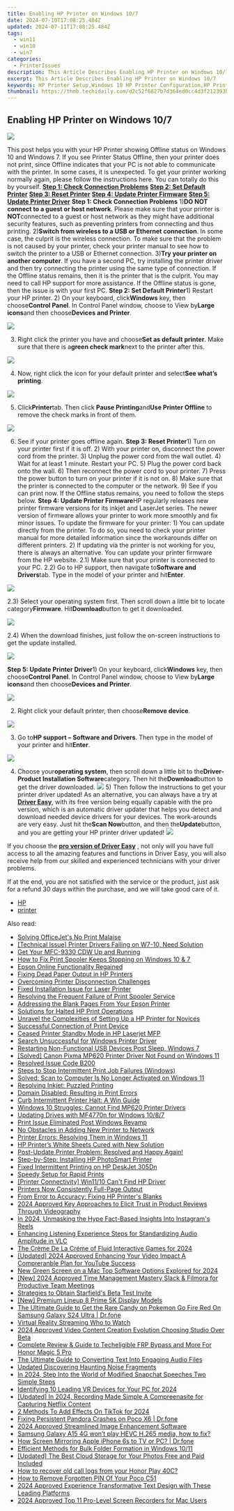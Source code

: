 ```yaml
---
title: Enabling HP Printer on Windows 10/7
date: 2024-07-10T17:08:25.484Z
updated: 2024-07-11T17:08:25.484Z
tags:
  - win11
  - win10
  - win7
categories:
  - PrinterIssues
description: This Article Describes Enabling HP Printer on Windows 10/7
excerpt: This Article Describes Enabling HP Printer on Windows 10/7
keywords: HP Printer Setup,Windows 10 HP Printer Configuration,HP Printer Windows Compatibility,Enabling HP Printer on Windows 7/10,HP Print Driver Installation Windows,HP Inkjet Setup Guide Windows 7/10,Configure HP Printer on Modern OS
thumbnail: https://thmb.techidaily.com/d2c52f6827b7d364ed0cc4d3f212393bb0ad8a3a90dc3d2a15bfc646351df71a.jpg
---
```


## Enabling HP Printer on Windows 10/7

![](https://images.drivereasy.com/wp-content/uploads/2017/05/img_59113ae0e52f4.png)

This post helps you with your HP Printer showing Offline status on Windows 10 and Windows 7\. If you see Printer Status Offline, then your printer does not print, since Offline indicates that your PC is not able to communicate with the printer. In some cases, it is unexpected. To get your printer working normally again, please follow the instructions here. You can totally do this by yourself. **[Step 1: Check Connection Problems](#a)** [**Step 2: Set Default Printer**](#b) [**Step 3: Reset Printer**](#c) [**Step 4: Update Printer Firmware**](#d) [**Step 5: Update Printer Driver**](#e)   **Step 1: Check Connection Problems** 1)**DO NOT connect to a guest or host network**. Please make sure that your printer is **NOT**connected to a guest or host network as they might have additional security features, such as preventing printers from connecting and thus printing. 2)**Switch from wireless to a USB or Ethernet connection**. In some case, the culprit is the wireless connection. To make sure that the problem is not caused by your printer, check your printer manual to see how to switch the printer to a USB or Ethernet connection. 3)**Try your printer on another computer**. If you have a second PC, try installing the printer driver and then try connecting the printer using the same type of connection. If the Offline status remains, then it is the printer that is the culprit. You may need to call HP support for more assistance. If the Offline status is gone, then the issue is with your first PC. **Step 2: Set Default Printer**1) Restart your HP printer. 2) On your keyboard, click**Windows** key, then choose**Control Panel**. In Control Panel window, choose to View by**Large icons**and then choose**Devices and Printer**.

![](https://images.drivereasy.com/wp-content/uploads/2017/05/img_591168191af0d.jpg)

3) Right click the printer you have and choose**Set as default printer**. Make sure that there is a**green check mark**next to the printer after this.

![](https://images.drivereasy.com/wp-content/uploads/2017/05/img_591169489fe37.jpg)

4) Now, right click the icon for your default printer and select**See what’s printing**.

![](https://images.drivereasy.com/wp-content/uploads/2017/05/img_5911699b1677c.jpg)

5) Click**Printer**tab. Then click **Pause Printing**and**Use Printer Offline** to remove the check marks in front of them.

![](https://images.drivereasy.com/wp-content/uploads/2017/05/img_59116adeabdce.png)

6) See if your printer goes offline again.   **Step 3: Reset Printer**1) Turn on your printer first if it is off. 2) With your printer on, disconnect the power cord from the printer. 3) Unplug the power cord from the wall outlet. 4) Wait for at least 1 minute. Restart your PC. 5) Plug the power cord back onto the wall. 6) Then reconnect the power cord to your printer. 7) Press the power button to turn on your printer if it is not on. 8) Make sure that the printer is connected to the computer or the network. 9) See if you can print now. If the Offline status remains, you need to follow the steps below.   **Step 4: Update Printer Firmware**HP regularly releases new printer firmware versions for its inkjet and LaserJet series. The newer version of firmware allows your printer to work more smoothly and fix minor issues. To update the firmware for your printer: 1) You can update directly from the printer. To do so, you need to check your printer manual for more detailed information since the workarounds differ on different printers. 2) If updating via the printer is not working for you, there is always an alternative. You can update your printer firmware from the HP website. 2.1) Make sure that your printer is connected to your PC. 2.2) Go to HP support, then navigate to**Software and Drivers**tab. Type in the model of your printer and hit**Enter**.

![](https://images.drivereasy.com/wp-content/uploads/2017/05/img_59117525811c5.png)

2.3) Select your operating system first. Then scroll down a little bit to locate category**Firmware**. Hit**Download**button to get it downloaded.

![](https://images.drivereasy.com/wp-content/uploads/2017/05/img_59117685a92e9.png)

2.4) When the download finishes, just follow the on-screen instructions to get the update installed.

![](https://images.drivereasy.com/wp-content/uploads/2017/05/img_591177c2c8bfa.jpg)

 **Step 5: Update Printer Driver**1) On your keyboard, click**Windows** key, then choose**Control Panel**. In Control Panel window, choose to View by**Large icons**and then choose**Devices and Printer**.

![](https://images.drivereasy.com/wp-content/uploads/2017/05/img_591168191af0d.jpg)

2) Right click your default printer, then choose**Remove device**.

![](https://images.drivereasy.com/wp-content/uploads/2017/05/img_5911795ec9d1b.png)

3) Go to**HP support –** **Software and Drivers**. Then type in the model of your printer and hit**Enter**.

![](https://images.drivereasy.com/wp-content/uploads/2017/05/img_59117a6551ccd.png)

4) Choose your**operating system**, then scroll down a little bit to the**Driver-Product Installation Software**category. Then hit the**Download**button to get the driver downloaded. ![](https://images.drivereasy.com/wp-content/uploads/2017/05/img_59117ab57d171.jpg) 5) Then follow the instructions to get your printer driver updated! As an alternative, you can always have a try at [**Driver Easy**](https://tools.techidaily.com/drivereasy/download/), with its free version being equally capable with the pro version, which is an automatic driver updater that helps you detect and download needed device drivers for your devices. The work-arounds are very easy. Just hit the**Scan Now**button, and then the**Update**button, and you are getting your HP printer driver updated! ![](https://images.drivereasy.com/wp-content/uploads/2017/05/img_59082bf6a612b.jpg)

 If you choose the [**pro version of Driver Easy**](https://tools.techidaily.com/drivereasy/download/) , not only will you have full access to all the amazing features and functions in Driver Easy, you will also receive help from our skilled and experienced technicians with your driver problems.

If at the end, you are not satisfied with the service or the product, just ask for a refund 30 days within the purchase, and we will take good care of it.

* [HP](https://tools.techidaily.com/drivereasy/download/)
* [printer](https://tools.techidaily.com/drivereasy/download/)

<ins class="adsbygoogle"
     style="display:block"
     data-ad-format="autorelaxed"
     data-ad-client="ca-pub-7571918770474297"
     data-ad-slot="1223367746"></ins>



<ins class="adsbygoogle"
     style="display:block"
     data-ad-client="ca-pub-7571918770474297"
     data-ad-slot="8358498916"
     data-ad-format="auto"
     data-full-width-responsive="true"></ins>



<span class="atpl-alsoreadstyle">Also read:</span>
<div><ul>
<li><a href="https://printer-issues.techidaily.com/solving-officejets-no-print-malaise/"><u>Solving OfficeJet's No Print Malaise</u></a></li>
<li><a href="https://printer-issues.techidaily.com/technical-issue-printer-drivers-failing-on-w7-10-need-solution/"><u>[Technical Issue] Printer Drivers Failing on W7-10, Need Solution</u></a></li>
<li><a href="https://printer-issues.techidaily.com/get-your-mfc-9330-cdw-up-and-running/"><u>Get Your MFC-9330 CDW Up and Running</u></a></li>
<li><a href="https://printer-issues.techidaily.com/how-to-fix-print-spooler-keeps-stopping-on-windows-10-and-7/"><u>How to Fix Print Spooler Keeps Stopping on Windows 10 & 7</u></a></li>
<li><a href="https://printer-issues.techidaily.com/epson-online-functionality-regained/"><u>Epson Online Functionality Regained</u></a></li>
<li><a href="https://printer-issues.techidaily.com/fixing-dead-paper-output-in-hp-printers/"><u>Fixing Dead Paper Output in HP Printers</u></a></li>
<li><a href="https://printer-issues.techidaily.com/overcoming-printer-disconnection-challenges/"><u>Overcoming Printer Disconnection Challenges</u></a></li>
<li><a href="https://printer-issues.techidaily.com/fixed-installation-issue-for-laser-printer/"><u>Fixed Installation Issue for Laser Printer</u></a></li>
<li><a href="https://printer-issues.techidaily.com/resolving-the-frequent-failure-of-print-spooler-service/"><u>Resolving the Frequent Failure of Print Spooler Service</u></a></li>
<li><a href="https://printer-issues.techidaily.com/addressing-the-blank-pages-from-your-epson-printer/"><u>Addressing the Blank Pages From Your Epson Printer</u></a></li>
<li><a href="https://printer-issues.techidaily.com/solutions-for-halted-hp-print-operations/"><u>Solutions for Halted HP Print Operations</u></a></li>
<li><a href="https://printer-issues.techidaily.com/unravel-the-complexities-of-setting-up-a-hp-printer-for-novices/"><u>Unravel the Complexities of Setting Up a HP Printer for Novices</u></a></li>
<li><a href="https://printer-issues.techidaily.com/successful-connection-of-print-device/"><u>Successful Connection of Print Device</u></a></li>
<li><a href="https://printer-issues.techidaily.com/ceased-printer-standby-mode-in-hp-laserjet-mfp/"><u>Ceased Printer Standby Mode in HP Laserjet MFP</u></a></li>
<li><a href="https://printer-issues.techidaily.com/search-unsuccessful-for-windows-printer-driver/"><u>Search Unsuccessful for Windows Printer Driver</u></a></li>
<li><a href="https://printer-issues.techidaily.com/restarting-non-functional-usb-devices-post-sleep-windows-7/"><u>Restarting Non-Functional USB Devices Post Sleep, Windows 7</u></a></li>
<li><a href="https://printer-issues.techidaily.com/solved-canon-pixma-mp620-printer-driver-not-found-on-windows-11/"><u>[Solved] Canon Pixma MP620 Printer Driver Not Found on Windows 11</u></a></li>
<li><a href="https://printer-issues.techidaily.com/resolved-issue-code-b200/"><u>Resolved Issue Code B200</u></a></li>
<li><a href="https://printer-issues.techidaily.com/steps-to-stop-intermittent-print-job-failures-windows/"><u>Steps to Stop Intermittent Print Job Failures (Windows)</u></a></li>
<li><a href="https://printer-issues.techidaily.com/solved-scan-to-computer-is-no-longer-activated-on-windows-11/"><u>Solved: Scan to Computer Is No Longer Activated on Windows 11</u></a></li>
<li><a href="https://printer-issues.techidaily.com/resolving-inkjet-puzzled-printing/"><u>Resolving Inkjet: Puzzled Printing</u></a></li>
<li><a href="https://printer-issues.techidaily.com/domain-disabled-resulting-in-print-errors/"><u>Domain Disabled: Resulting in Print Errors</u></a></li>
<li><a href="https://printer-issues.techidaily.com/curb-intermittent-printer-halt-a-win-guide/"><u>Curb Intermittent Printer Halt: A Win Guide</u></a></li>
<li><a href="https://printer-issues.techidaily.com/windows-10-struggles-cannot-find-mp620-printer-drivers/"><u>Windows 10 Struggles: Cannot Find MP620 Printer Drivers</u></a></li>
<li><a href="https://printer-issues.techidaily.com/updating-drives-with-mf4770n-for-windows-1087/"><u>Updating Drives with MF4770n for Windows 10/8/7</u></a></li>
<li><a href="https://printer-issues.techidaily.com/print-issue-eliminated-post-windows-revamp/"><u>Print Issue Eliminated Post Windows Revamp</u></a></li>
<li><a href="https://printer-issues.techidaily.com/no-obstacles-in-adding-new-printer-to-network/"><u>No Obstacles in Adding New Printer to Network</u></a></li>
<li><a href="https://printer-issues.techidaily.com/printer-errors-resolving-them-in-windows-11/"><u>Printer Errors: Resolving Them in Windows 11</u></a></li>
<li><a href="https://printer-issues.techidaily.com/hp-printers-white-sheets-cured-with-new-solution/"><u>HP Printer’s White Sheets Cured with New Solution</u></a></li>
<li><a href="https://printer-issues.techidaily.com/post-update-printer-problem-resolved-and-happy-again/"><u>Post-Update Printer Problem: Resolved and Happy Again!</u></a></li>
<li><a href="https://printer-issues.techidaily.com/step-by-step-installing-hp-photosmart-printer/"><u>Step-by-Step: Installing HP PhotoSmart Printer</u></a></li>
<li><a href="https://printer-issues.techidaily.com/fixed-intermittent-printing-on-hp-deskjet-305dn/"><u>Fixed Intermittent Printing on HP DeskJet 305Dn</u></a></li>
<li><a href="https://printer-issues.techidaily.com/speedy-setup-for-rapid-prints/"><u>Speedy Setup for Rapid Prints</u></a></li>
<li><a href="https://printer-issues.techidaily.com/printer-connectivity-win1110-cant-find-hp-driver/"><u>[Printer Connectivity] Win11/10 Can't Find HP Driver</u></a></li>
<li><a href="https://printer-issues.techidaily.com/printers-now-consistently-full-page-output/"><u>Printers Now Consistently Full-Page Output</u></a></li>
<li><a href="https://printer-issues.techidaily.com/from-error-to-accuracy-fixing-hp-printers-blanks/"><u>From Error to Accuracy: Fixing HP Printer's Blanks</u></a></li>
<li><a href="https://extra-approaches.techidaily.com/2024-approved-key-approaches-to-elicit-trust-in-product-reviews-through-videography/"><u>2024 Approved  Key Approaches to Elicit Trust in Product Reviews Through Videography</u></a></li>
<li><a href="https://instagram-video-files.techidaily.com/in-2024-unmasking-the-hype-fact-based-insights-into-instagrams-reels/"><u>In 2024, Unmasking the Hype  Fact-Based Insights Into Instagram's Reels</u></a></li>
<li><a href="https://audio-editing.techidaily.com/enhancing-listening-experience-steps-for-standardizing-audio-amplitude-in-vlc/"><u>Enhancing Listening Experience Steps for Standardizing Audio Amplitude in VLC</u></a></li>
<li><a href="https://visual-screen-recording.techidaily.com/the-creme-de-la-creme-of-fluid-interactive-games-for-2024/"><u>The Crème De La Créme of Fluid Interactive Games for 2024</u></a></li>
<li><a href="https://facebook-record-videos.techidaily.com/updated-2024-approved-enhancing-your-video-impact-a-compreranble-plan-for-youtube-success/"><u>[Updated] 2024 Approved  Enhancing Your Video Impact  A Compreranble Plan for YouTube Success</u></a></li>
<li><a href="https://video-content-creator.techidaily.com/new-green-screen-on-a-mac-top-software-options-explored-for-2024/"><u>New Green Screen on a Mac Top Software Options Explored for 2024</u></a></li>
<li><a href="https://screen-capture.techidaily.com/new-2024-approved-time-management-mastery-slack-and-filmora-for-productive-team-meetings/"><u>[New] 2024 Approved  Time Management Mastery  Slack & Filmora for Productive Team Meetings</u></a></li>
<li><a href="https://games-able.techidaily.com/strategies-to-obtain-starfields-beta-test-invite/"><u>Strategies to Obtain Starfield's Beta Test Invite</u></a></li>
<li><a href="https://extra-skills.techidaily.com/new-premium-lineup-8-prime-5k-display-models/"><u>[New] Premium Lineup  8 Prime 5K Display Models</u></a></li>
<li><a href="https://change-location.techidaily.com/the-ultimate-guide-to-get-the-rare-candy-on-pokemon-go-fire-red-on-samsung-galaxy-s24-ultra-drfone-by-drfone-virtual-android/"><u>The Ultimate Guide to Get the Rare Candy on Pokemon Go Fire Red On Samsung Galaxy S24 Ultra | Dr.fone</u></a></li>
<li><a href="https://youtube-videos.techidaily.com/virtual-reality-streaming-who-to-watch/"><u>Virtual Reality Streaming  Who to Watch</u></a></li>
<li><a href="https://facebook-video-share.techidaily.com/2024-approved-video-content-creation-evolution-choosing-studio-over-beta/"><u>2024 Approved  Video Content Creation Evolution  Choosing Studio Over Beta</u></a></li>
<li><a href="https://unlock-android.techidaily.com/complete-review-and-guide-to-techeligible-frp-bypass-and-more-for-honor-magic-5-pro-by-drfone-android/"><u>Complete Review & Guide to Techeligible FRP Bypass and More For Honor Magic 5 Pro</u></a></li>
<li><a href="https://ai-vdieo-software.techidaily.com/the-ultimate-guide-to-converting-text-into-engaging-audio-files/"><u>The Ultimate Guide to Converting Text Into Engaging Audio Files</u></a></li>
<li><a href="https://audio-shaping.techidaily.com/updated-discovering-haunting-noise-fragments/"><u>Updated Discovering Haunting Noise Fragments</u></a></li>
<li><a href="https://snapchat-videos.techidaily.com/in-2024-step-into-the-world-of-modified-snapchat-speeches-two-simple-steps/"><u>In 2024, Step Into the World of Modified Snapchat Speeches  Two Simple Steps</u></a></li>
<li><a href="https://some-techniques.techidaily.com/identifying-10-leading-vr-devices-for-your-pc-for-2024/"><u>Identifying 10 Leading VR Devices for Your PC for 2024</u></a></li>
<li><a href="https://remote-screen-capture.techidaily.com/updated-in-2024-recording-made-simple-a-compreenasite-for-capturing-netflix-content/"><u>[Updated] In 2024, Recording Made Simple  A Compreenasite for Capturing Netflix Content</u></a></li>
<li><a href="https://extra-hints.techidaily.com/2-methods-to-add-effects-on-tiktok-for-2024/"><u>2 Methods To Add Effects On TikTok for 2024</u></a></li>
<li><a href="https://howto.techidaily.com/fixing-persistent-pandora-crashes-on-poco-x6-drfone-by-drfone-fix-android-problems-fix-android-problems/"><u>Fixing Persistent Pandora Crashes on Poco X6 | Dr.fone</u></a></li>
<li><a href="https://some-skills.techidaily.com/2024-approved-streamlined-image-enhancement-software/"><u>2024 Approved  Streamlined Image Enhancement Software</u></a></li>
<li><a href="https://techidaily.com/samsung-galaxy-a15-4g-won-t-play-hevc-h-265-media-how-to-fix-by-aiseesoft-video-converter-play-hevc-video-on-android/"><u>Samsung Galaxy A15 4G won’t play HEVC H.265 media, how to fix? </u></a></li>
<li><a href="https://screen-mirror.techidaily.com/how-screen-mirroring-apple-iphone-6s-to-tv-or-pc-drfone-by-drfone-ios/"><u>How Screen Mirroring Apple iPhone 6s to TV or PC? | Dr.fone</u></a></li>
<li><a href="https://win11.techidaily.com/efficient-methods-for-bulk-folder-formation-in-windows-1011/"><u>Efficient Methods for Bulk Folder Formation in Windows 10/11</u></a></li>
<li><a href="https://extra-lessons.techidaily.com/updated-the-best-cloud-storage-for-your-photos-free-and-paid-included/"><u>[Updated] The Best Cloud Storage for Your Photos  Free and Paid Included</u></a></li>
<li><a href="https://blog-min.techidaily.com/how-to-recover-old-call-logs-from-your-honor-play-40c-by-fonelab-android-recover-call-logs/"><u>How to recover old call logs from your Honor Play 40C?</u></a></li>
<li><a href="https://easy-unlock-android.techidaily.com/how-to-remove-forgotten-pin-of-your-poco-c51-by-drfone-android/"><u>How to Remove Forgotten PIN Of Your Poco C51</u></a></li>
<li><a href="https://some-knowledge.techidaily.com/2024-approved-experience-transformative-text-design-with-these-leading-platforms/"><u>2024 Approved  Experience Transformative Text Design with These Leading Platforms</u></a></li>
<li><a href="https://remote-screen-capture.techidaily.com/2024-approved-top-11-pro-level-screen-recorders-for-mac-users/"><u>2024 Approved  Top 11 Pro-Level Screen Recorders for Mac Users</u></a></li>
</ul></div>

